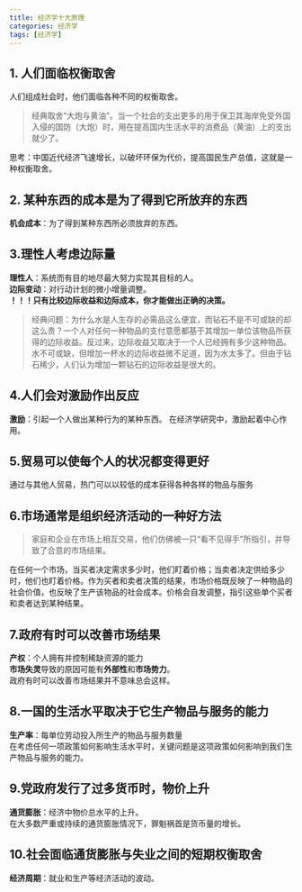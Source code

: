 ```yaml
---
title: 经济学十大原理
categories: 经济学
tags: [经济学]
---
```

## 1. 人们面临权衡取舍
人们组成社会时，他们面临各种不同的权衡取舍。  

> 经典取舍“大炮与黄油”。当一个社会的支出更多的用于保卫其海岸免受外国入侵的国防（大炮）时，用在提高国内生活水平的消费品（黄油）上的支出就少了。

思考：中国近代经济飞速增长，以破坏环保为代价，提高国民生产总值，这就是一种权衡取舍。
## 2. 某种东西的成本是为了得到它所放弃的东西
**机会成本**：为了得到某种东西所必须放弃的东西。

## 3.理性人考虑边际量
**理性人**：系统而有目的地尽最大努力实现其目标的人。  
**边际变动**：对行动计划的微小增量调整。  
**！！！只有比较边际收益和边际成本，你才能做出正确的决策。**  
> 经典问题：为什么水是人生存的必需品这么便宜，而钻石不是不可或缺的却这么贵？一个人对任何一种物品的支付意愿都基于其增加一单位该物品所获得的边际收益。反过来，边际收益又取决于一个人已经拥有多少这种物品。水不可或缺，但增加一杯水的边际收益微不足道，因为水太多了。但由于钻石稀少，人们认为增加一颗钻石的边际收益是很大的。

## 4.人们会对激励作出反应
**激励**：引起一个人做出某种行为的某种东西。
在经济学研究中，激励起着中心作用。

## 5.贸易可以使每个人的状况都变得更好
通过与其他人贸易，热门可以以较低的成本获得各种各样的物品与服务

## 6.市场通常是组织经济活动的一种好方法
> 家庭和企业在市场上相互交易，他们仿佛被一只“看不见得手”所指引，并导致了合意的市场结果。  

在任何一个市场，当买者决定需求多少时，他们盯着价格；当卖者决定供给多少时，他们也盯着价格。作为买者和卖者决策的结果，市场价格既反映了一种物品的社会价值，也反映了生产该物品的社会成本。价格会自发调整，指引这些单个买者和卖者达到某种结果。
## 7.政府有时可以改善市场结果
**产权**：个人拥有并控制稀缺资源的能力  
**市场失灵**导致的原因可能有**外部性**和**市场势力**。  
政府有时可以改善市场结果并不意味总会这样。
## 8.一国的生活水平取决于它生产物品与服务的能力
**生产率**：每单位劳动投入所生产的物品与服务数量  
在考虑任何一项政策如何影响生活水平时，关键问题是这项政策如何影响到我们生产物品与服务的能力。
## 9.党政府发行了过多货币时，物价上升
**通货膨胀**：经济中物价总水平的上升。  
在大多数严重或持续的通货膨胀情况下，罪魁祸首是货币量的增长。
## 10.社会面临通货膨胀与失业之间的短期权衡取舍
**经济周期**：就业和生产等经济活动的波动。